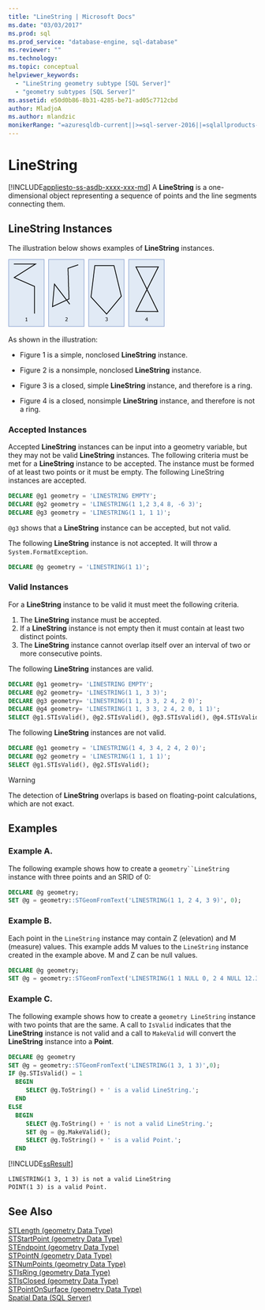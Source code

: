 ```yaml
---
title: "LineString | Microsoft Docs"
ms.date: "03/03/2017"
ms.prod: sql
ms.prod_service: "database-engine, sql-database"
ms.reviewer: ""
ms.technology: 
ms.topic: conceptual
helpviewer_keywords: 
  - "LineString geometry subtype [SQL Server]"
  - "geometry subtypes [SQL Server]"
ms.assetid: e50d0b86-8b31-4285-be71-ad05c7712cbd
author: MladjoA
ms.author: mlandzic
monikerRange: "=azuresqldb-current||>=sql-server-2016||=sqlallproducts-allversions||>=sql-server-linux-2017||=azuresqldb-mi-current"
---
```

# LineString
[!INCLUDE[appliesto-ss-asdb-xxxx-xxx-md](../../includes/appliesto-ss-asdb-xxxx-xxx-md.md)]
  A **LineString** is a one-dimensional object representing a sequence of points and the line segments connecting them.  
  
## LineString Instances  
 The illustration below shows examples of **LineString** instances.  
  
 ![Examples of geometry LineString instances](../../relational-databases/spatial/media/linestring.gif "Examples of geometry LineString instances")  
  
As shown in the illustration:  
  
-   Figure 1 is a simple, nonclosed **LineString** instance.  
  
-   Figure 2 is a nonsimple, nonclosed **LineString** instance.  
  
-   Figure 3 is a closed, simple **LineString** instance, and therefore is a ring.  
  
-   Figure 4 is a closed, nonsimple **LineString** instance, and therefore is not a ring.  
  
### Accepted Instances  
Accepted **LineString** instances can be input into a geometry variable, but they may not be valid **LineString** instances. The following criteria must be met for a **LineString** instance to be accepted. The instance must be formed of at least two points or it must be empty. The following LineString instances are accepted.  
  
```sql  
DECLARE @g1 geometry = 'LINESTRING EMPTY';  
DECLARE @g2 geometry = 'LINESTRING(1 1,2 3,4 8, -6 3)';  
DECLARE @g3 geometry = 'LINESTRING(1 1, 1 1)';  
```  
  
`@g3` shows that a **LineString** instance can be accepted, but not valid.  
  
The following **LineString** instance is not accepted. It will throw a `System.FormatException`.  
  
```sql  
DECLARE @g geometry = 'LINESTRING(1 1)';  
```  
  
### Valid Instances  
For a **LineString** instance to be valid it must meet the following criteria.  
  
1.  The **LineString** instance must be accepted.  
2.  If a **LineString** instance is not empty then it must contain at least two distinct points.  
3.  The **LineString** instance cannot overlap itself over an interval of two or more consecutive points.  
  
The following **LineString** instances are valid.  
  
```sql  
DECLARE @g1 geometry= 'LINESTRING EMPTY';  
DECLARE @g2 geometry= 'LINESTRING(1 1, 3 3)';  
DECLARE @g3 geometry= 'LINESTRING(1 1, 3 3, 2 4, 2 0)';  
DECLARE @g4 geometry= 'LINESTRING(1 1, 3 3, 2 4, 2 0, 1 1)';  
SELECT @g1.STIsValid(), @g2.STIsValid(), @g3.STIsValid(), @g4.STIsValid();  
```  
  
The following **LineString** instances are not valid.  
  
```sql  
DECLARE @g1 geometry = 'LINESTRING(1 4, 3 4, 2 4, 2 0)';  
DECLARE @g2 geometry = 'LINESTRING(1 1, 1 1)';  
SELECT @g1.STIsValid(), @g2.STIsValid();  
```  
  
> [!WARNING]  
> The detection of **LineString** overlaps is based on floating-point calculations, which are not exact.  
  
## Examples  
### Example A.    
The following example shows how to create a `geometry``LineString` instance with three points and an SRID of 0:  
  
```sql  
DECLARE @g geometry;  
SET @g = geometry::STGeomFromText('LINESTRING(1 1, 2 4, 3 9)', 0);  
```  
  
### Example B.   
Each point in the `LineString` instance may contain Z (elevation) and M (measure) values. This example adds M values to the `LineString` instance created in the example above. M and Z can be null values.  
  
```sql  
DECLARE @g geometry;  
SET @g = geometry::STGeomFromText('LINESTRING(1 1 NULL 0, 2 4 NULL 12.3, 3 9 NULL 24.5)', 0);  
```  
  
### Example C.   
The following example shows how to create a `geometry LineString` instance with two points that are the same. A call to `IsValid` indicates that the **LineString** instance is not valid and a call to `MakeValid` will convert the **LineString** instance into a **Point**.  
  
```sql  
DECLARE @g geometry  
SET @g = geometry::STGeomFromText('LINESTRING(1 3, 1 3)',0);  
IF @g.STIsValid() = 1  
  BEGIN  
     SELECT @g.ToString() + ' is a valid LineString.';    
  END  
ELSE  
  BEGIN  
     SELECT @g.ToString() + ' is not a valid LineString.';  
     SET @g = @g.MakeValid();  
     SELECT @g.ToString() + ' is a valid Point.';    
  END  
```  
  
[!INCLUDE[ssResult](../../includes/ssresult-md.md)]

```  
LINESTRING(1 3, 1 3) is not a valid LineString  
POINT(1 3) is a valid Point.  
```  
  
## See Also  
 [STLength &#40;geometry Data Type&#41;](../../t-sql/spatial-geometry/stlength-geometry-data-type.md)   
 [STStartPoint &#40;geometry Data Type&#41;](../../t-sql/spatial-geometry/ststartpoint-geometry-data-type.md)   
 [STEndpoint &#40;geometry Data Type&#41;](../../t-sql/spatial-geometry/stendpoint-geometry-data-type.md)   
 [STPointN &#40;geometry Data Type&#41;](../../t-sql/spatial-geometry/stpointn-geometry-data-type.md)   
 [STNumPoints &#40;geometry Data Type&#41;](../../t-sql/spatial-geometry/stnumpoints-geometry-data-type.md)   
 [STIsRing &#40;geometry Data Type&#41;](../../t-sql/spatial-geometry/stisring-geometry-data-type.md)   
 [STIsClosed &#40;geometry Data Type&#41;](../../t-sql/spatial-geometry/stisclosed-geometry-data-type.md)   
 [STPointOnSurface &#40;geometry Data Type&#41;](../../t-sql/spatial-geometry/stpointonsurface-geometry-data-type.md)   
 [Spatial Data &#40;SQL Server&#41;](../../relational-databases/spatial/spatial-data-sql-server.md)  
  
  
